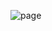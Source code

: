 ![page](https://user-images.githubusercontent.com/55957124/160529920-759c3f73-7c2d-45a9-99fa-ab8ee3f5f2b6.PNG)
